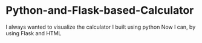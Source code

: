 # Python-and-Flask-based-Calculator
I always wanted to visualize the calculator I built using python
Now I can, by using Flask and HTML
